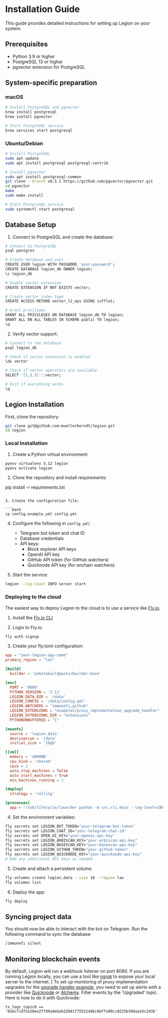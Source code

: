 # Installation Guide

This guide provides detailed instructions for setting up Legion on your system.

## Prerequisites

- Python 3.9 or higher
- PostgreSQL 13 or higher
- pgvector extension for PostgreSQL

## System-specific preparation

### macOS

```bash
# Install PostgreSQL and pgvector
brew install postgresql
brew install pgvector

# Start PostgreSQL service
brew services start postgresql
```

### Ubuntu/Debian

```bash
# Install PostgreSQL
sudo apt update
sudo apt install postgresql postgresql-contrib

# Install pgvector
sudo apt install postgresql-common
git clone --branch v0.5.1 https://github.com/pgvector/pgvector.git
cd pgvector
make
sudo make install

# Start PostgreSQL service
sudo systemctl start postgresql
```

## Database Setup

1. Connect to PostgreSQL and create the database:

```bash
# Connect to PostgreSQL
psql postgres

# Create database and user
CREATE USER legion WITH PASSWORD 'your-password';
CREATE DATABASE legion_db OWNER legion;
\c legion_db

# Enable vector extension
CREATE EXTENSION IF NOT EXISTS vector;

# Create vector index type
CREATE ACCESS METHOD vector_l2_ops USING ivfflat;

# Grant privileges
GRANT ALL PRIVILEGES ON DATABASE legion_db TO legion;
GRANT ALL ON ALL TABLES IN SCHEMA public TO legion;
\q
```

2. Verify vector support:

```bash
# Connect to the database
psql legion_db

# Check if vector extension is enabled
\dx vector

# Check if vector operators are available
SELECT '[1,2,3]'::vector;

# Exit if everything works
\q
```

## Legion Installation

First, clone the repository:

```bash
git clone git@github.com:muellerberndt/legion.git
cd legion
```

### Local Installation

1. Create a Python virtual environment:

```bash
pyenv virtualenv 3.12 legion
pyenv activate legion
```

2. Clone the repository and install requirements:


pip install -r requirements.txt
```

3. Create the configuration file:

```bash
cp config.example.yml config.yml
```

4. Configure the following in `config.yml`:
   - Telegram bot token and chat ID
   - Database credentials
   - API keys:
     - Block explorer API keys
     - OpenAI API key
     - GitHub API token (for GitHub watchers)
     - Quicknode API key (for onchain watchers)

5. Start the service:

```bash
legion --log-level INFO server start
```

### Deploying to the cloud

The easiest way to deploy Legion to the cloud is to use a service like [Fly.io](https://fly.io).

1. Install the [Fly.io CLI](https://fly.io/docs/hands-on/install-flyctl/)

2. Login to Fly.io:

```bash
fly auth signup
```

3. Create your fly.toml configuration:

```toml
app = "your-legion-app-name"
primary_region = "lax"

[build]
  builder = 'paketobuildpacks/builder:base'

[env]
  PORT = '8080'
  PYTHON_VERSION = '3.11'
  LEGION_DATA_DIR = '/data'
  LEGION_CONFIG = '/data/config.yml'
  LEGION_WATCHERS = "immunefi,github"
  LEGION_EXTENSIONS = "examples/proxy_implementation_upgrade_handler"
  LEGION_EXTENSIONS_DIR = "extensions"
  PYTHONUNBUFFERED = "1"

[mounts]
  source = 'legion_data'
  destination = '/data'
  initial_size = '10gb'

[[vm]]
  memory = '4096MB'
  cpu_kind = 'shared'
  cpus = 2
  auto_stop_machines = false
  auto_start_machines = true
  min_machines_running = 1

[deploy]
  strategy = 'rolling'

[processes]
  app = "/cnb/lifecycle/launcher python -m src.cli.main --log-level=INFO server start"
```

4. Set the environment variables:

```bash
fly secrets set LEGION_BOT_TOKEN="your-telegram-bot-token"
fly secrets set LEGION_CHAT_ID="your-telegram-chat-id"
fly secrets set OPEN_AI_KEY="your-openai-api-key"
fly secrets set LEGION_ARBISCAN_KEY="your-arbiscan-api-key"
fly secrets set LEGION_BASESCAN_KEY="your-basescan-api-key"
fly secrets set LEGION_GITHUB_TOKEN="your-github-token"
fly secrets set LEGION_QUICKNODE_KEY="your-quicknode-api-key"
# Add any additional API keys as needed
```

5. Create and attach a persistent volume:

```bash
fly volumes create legion_data --size 10 --region lax
fly volumes list
```

6. Deploy the app:

```bash
fly deploy
```

## Syncing project data

You should now be able to interact with the bot on Telegram. Run the following command to sync the database:

```bash
/immunefi silent
```

## Monitoring blockchain events

By default, Legion will run a webhook listener on port 8080. If you are running Legion locally, you can use a tool like [ngrok](https://ngrok.com/) to expose your local server to the internet.
[
To set up monitoring of proxy implementation upgrades for the [upgrade handler example](extensions/examples/proxy_implementation_upgrade_handler.py), you need to set up alerts with a provider like [Quicknode](https://www.quicknode.com/) or [Alchemy](https://www.alchemy.com/). Filter events by the 'Upgraded' topic. Here is how to do it with Quicknode:

```
tx_logs_topic0 == '0xbc7cd75a20ee27fd9adebab32041f755214dbc6bffa90cc0225b39da2e5c2d3b' 
```
